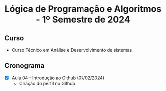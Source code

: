 <h1 align="center">
  Lógica de Programação e Algoritmos - 1º Semestre de 2024
</h1>

## Curso 
- Curso Técnico em Análise e Desenvolvimento de sistemas

## Cronograma
- [x] Aula 04 - Introdução ao Github (07/02/2024)
  - Criação do perfil no Github



